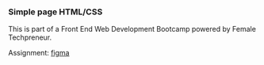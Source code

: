 ### Simple page HTML/CSS

This is part of a Front End Web Development Bootcamp powered by Female Techpreneur.

Assignment: [figma](https://www.figma.com/proto/OhyOBpVCZKZW1PY3QNZlft/bootcamp_assignment?node-id=1%3A3&scaling=min-zoom&page-id=0%3A1)

